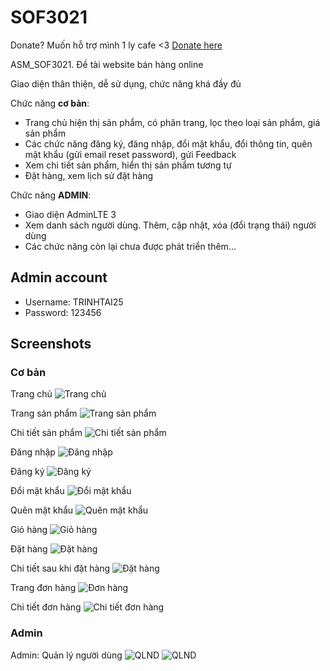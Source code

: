 # SOF3021

Donate? Muốn hỗ trợ mình 1 ly cafe <3 [Donate here](https://github.com/taitvd2508/taitvd2508/blob/main/DONATE.md)

ASM_SOF3021. Đề tài website bán hàng online 

Giao diện thân thiện, dễ sử dụng, chức năng khá đầy đủ

Chức năng **cơ bản**:
- Trang chủ hiện thị sản phẩm, có phân trang, lọc theo loại sản phẩm, giá sản phẩm
- Các chức năng đăng ký, đăng nhập, đổi mật khẩu, đổi thông tin, quên mật khẩu (gửi email reset password), gửi Feedback
- Xem chi tiết sản phẩm, hiển thị sản phẩm tương tự
- Đặt hàng, xem lịch sử đặt hàng

Chức năng **ADMIN**:
- Giao diện AdminLTE 3
- Xem danh sách người dùng. Thêm, cập nhật, xóa (đổi trạng thái) người dùng
- Các chức năng còn lại chưa được phát triển thêm...

## Admin account
 - Username: TRINHTAI25
 - Password: 123456

## Screenshots

### Cơ bản
Trang chủ
![Trang chủ](./screenshots/1.png)

Trang sản phẩm
![Trang sản phẩm](./screenshots/2.png)

Chi tiết sản phẩm
![Chi tiết sản phẩm](./screenshots/3.png)

Đăng nhập
![Đăng nhập](./screenshots/4.png)

Đăng ký
![Đăng ký](./screenshots/5.png)

Đổi mật khẩu
![Đổi mật khẩu](./screenshots/8.png)

Quên mật khẩu
![Quên mật khẩu](./screenshots/9.png)

Giỏ hàng
![Giỏ hàng](./screenshots/10.png)

Đặt hàng
![Đặt hàng](./screenshots/11.png)

Chi tiết sau khi đặt hàng
![Đặt hàng](./screenshots/12.png)

Trang đơn hàng
![Đơn hàng](./screenshots/6.png)

Chi  tiết đơn hàng
![Chi tiết đơn hàng](./screenshots/7.png)

### Admin

Admin: Quản lý người dùng
![QLND](./screenshots/13.png)
![QLND](./screenshots/14.png)   
